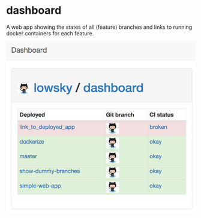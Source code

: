 # dashboard
A web app showing the states of all (feature) branches and links to running docker containers for each feature.

![Preview image](DashboardDemo.png "Dashboard preview picture")
